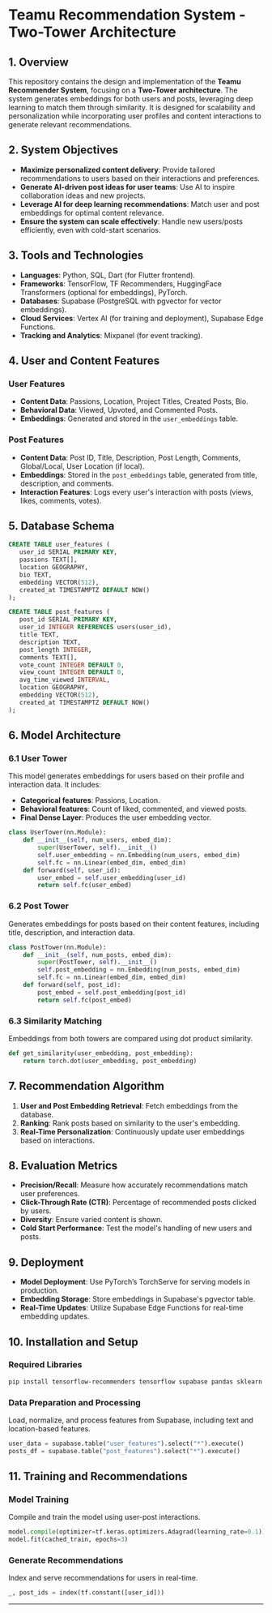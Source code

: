 
# Teamu Recommendation System - Two-Tower Architecture

## 1. Overview
This repository contains the design and implementation of the **Teamu Recommender System**, focusing on a **Two-Tower architecture**. The system generates embeddings for both users and posts, leveraging deep learning to match them through similarity. It is designed for scalability and personalization while incorporating user profiles and content interactions to generate relevant recommendations.

## 2. System Objectives

- **Maximize personalized content delivery**: Provide tailored recommendations to users based on their interactions and preferences.
- **Generate AI-driven post ideas for user teams**: Use AI to inspire collaboration ideas and new projects.
- **Leverage AI for deep learning recommendations**: Match user and post embeddings for optimal content relevance.
- **Ensure the system can scale effectively**: Handle new users/posts efficiently, even with cold-start scenarios.

## 3. Tools and Technologies

- **Languages**: Python, SQL, Dart (for Flutter frontend).
- **Frameworks**: TensorFlow, TF Recommenders, HuggingFace Transformers (optional for embeddings), PyTorch.
- **Databases**: Supabase (PostgreSQL with pgvector for vector embeddings).
- **Cloud Services**: Vertex AI (for training and deployment), Supabase Edge Functions.
- **Tracking and Analytics**: Mixpanel (for event tracking).

## 4. User and Content Features

### User Features
- **Content Data**: Passions, Location, Project Titles, Created Posts, Bio.
- **Behavioral Data**: Viewed, Upvoted, and Commented Posts.
- **Embeddings**: Generated and stored in the `user_embeddings` table.

### Post Features
- **Content Data**: Post ID, Title, Description, Post Length, Comments, Global/Local, User Location (if local).
- **Embeddings**: Stored in the `post_embeddings` table, generated from title, description, and comments.
- **Interaction Features**: Logs every user's interaction with posts (views, likes, comments, votes).

## 5. Database Schema

```sql
CREATE TABLE user_features (
   user_id SERIAL PRIMARY KEY,
   passions TEXT[],
   location GEOGRAPHY,
   bio TEXT,
   embedding VECTOR(512),
   created_at TIMESTAMPTZ DEFAULT NOW()
);

CREATE TABLE post_features (
   post_id SERIAL PRIMARY KEY,
   user_id INTEGER REFERENCES users(user_id),
   title TEXT,
   description TEXT,
   post_length INTEGER,
   comments TEXT[],
   vote_count INTEGER DEFAULT 0,
   view_count INTEGER DEFAULT 0,
   avg_time_viewed INTERVAL,
   location GEOGRAPHY,
   embedding VECTOR(512),
   created_at TIMESTAMPTZ DEFAULT NOW()
);
```

## 6. Model Architecture

### 6.1 User Tower
This model generates embeddings for users based on their profile and interaction data. It includes:

- **Categorical features**: Passions, Location.
- **Behavioral features**: Count of liked, commented, and viewed posts.
- **Final Dense Layer**: Produces the user embedding vector.

```python
class UserTower(nn.Module):
    def __init__(self, num_users, embed_dim):
        super(UserTower, self).__init__()
        self.user_embedding = nn.Embedding(num_users, embed_dim)
        self.fc = nn.Linear(embed_dim, embed_dim)
    def forward(self, user_id):
        user_embed = self.user_embedding(user_id)
        return self.fc(user_embed)
```

### 6.2 Post Tower
Generates embeddings for posts based on their content features, including title, description, and interaction data.

```python
class PostTower(nn.Module):
    def __init__(self, num_posts, embed_dim):
        super(PostTower, self).__init__()
        self.post_embedding = nn.Embedding(num_posts, embed_dim)
        self.fc = nn.Linear(embed_dim, embed_dim)
    def forward(self, post_id):
        post_embed = self.post_embedding(post_id)
        return self.fc(post_embed)
```

### 6.3 Similarity Matching
Embeddings from both towers are compared using dot product similarity.

```python
def get_similarity(user_embedding, post_embedding):
    return torch.dot(user_embedding, post_embedding)
```

## 7. Recommendation Algorithm

1. **User and Post Embedding Retrieval**: Fetch embeddings from the database.
2. **Ranking**: Rank posts based on similarity to the user's embedding.
3. **Real-Time Personalization**: Continuously update user embeddings based on interactions.

## 8. Evaluation Metrics

- **Precision/Recall**: Measure how accurately recommendations match user preferences.
- **Click-Through Rate (CTR)**: Percentage of recommended posts clicked by users.
- **Diversity**: Ensure varied content is shown.
- **Cold Start Performance**: Test the model's handling of new users and posts.

## 9. Deployment

- **Model Deployment**: Use PyTorch’s TorchServe for serving models in production.
- **Embedding Storage**: Store embeddings in Supabase's pgvector table.
- **Real-Time Updates**: Utilize Supabase Edge Functions for real-time embedding updates.

## 10. Installation and Setup

### Required Libraries

```bash
pip install tensorflow-recommenders tensorflow supabase pandas sklearn h3
```

### Data Preparation and Processing
Load, normalize, and process features from Supabase, including text and location-based features.

```python
user_data = supabase.table("user_features").select("*").execute()
posts_df = supabase.table("post_features").select("*").execute()
```

## 11. Training and Recommendations

### Model Training
Compile and train the model using user-post interactions.

```python
model.compile(optimizer=tf.keras.optimizers.Adagrad(learning_rate=0.1))
model.fit(cached_train, epochs=3)
```

### Generate Recommendations
Index and serve recommendations for users in real-time.

```python
_, post_ids = index(tf.constant([user_id]))
```

---
